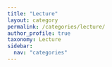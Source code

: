 ```yaml
---
title: "Lecture"
layout: category
permalink: /categories/lecture/
author_profile: true
taxonomy: Lecture
sidebar:
  nav: "categories"
---
```

